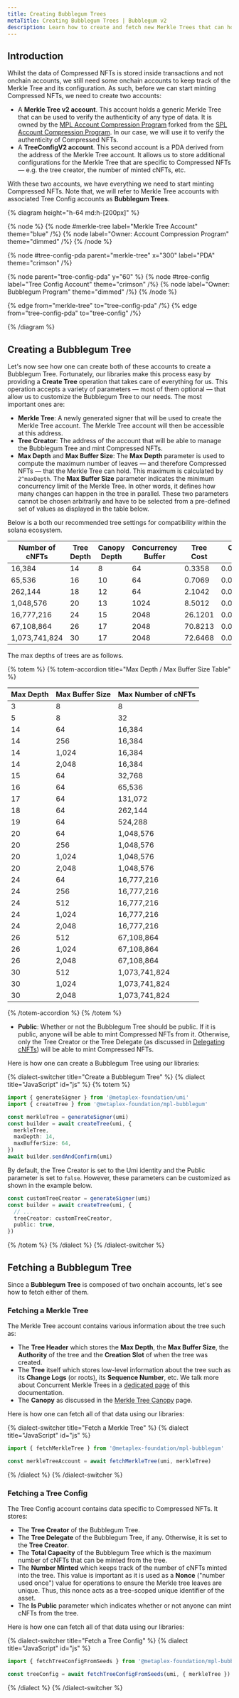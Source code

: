 ```yaml
---
title: Creating Bubblegum Trees
metaTitle: Creating Bubblegum Trees | Bubblegum v2
description: Learn how to create and fetch new Merkle Trees that can hold compressed NFTs.
---
```


## Introduction

Whilst the data of Compressed NFTs is stored inside transactions and not onchain accounts, we still need some onchain accounts to keep track of the Merkle Tree and its configuration. As such, before we can start minting Compressed NFTs, we need to create two accounts:

- A **Merkle Tree v2 account**. This account holds a generic Merkle Tree that can be used to verify the authenticity of any type of data. It is owned by the [MPL Account Compression Program](https://github.com/metaplex-foundation/mpl-account-compression) forked from the [SPL Account Compression Program](https://spl.solana.com/account-compression). In our case, we will use it to verify the authenticity of Compressed NFTs.
- A **TreeConfigV2 account**. This second account is a PDA derived from the address of the Merkle Tree account. It allows us to store additional configurations for the Merkle Tree that are specific to Compressed NFTs — e.g. the tree creator, the number of minted cNFTs, etc.

With these two accounts, we have everything we need to start minting Compressed NFTs. Note that, we will refer to Merkle Tree accounts with associated Tree Config accounts as **Bubblegum Trees**.

{% diagram height="h-64 md:h-[200px]" %}

{% node %}
{% node #merkle-tree label="Merkle Tree Account" theme="blue" /%}
{% node label="Owner: Account Compression Program" theme="dimmed" /%}
{% /node %}

{% node #tree-config-pda parent="merkle-tree" x="300" label="PDA" theme="crimson" /%}

{% node parent="tree-config-pda" y="60" %}
{% node #tree-config label="Tree Config Account" theme="crimson" /%}
{% node label="Owner: Bubblegum Program" theme="dimmed" /%}
{% /node %}

{% edge from="merkle-tree" to="tree-config-pda" /%}
{% edge from="tree-config-pda" to="tree-config" /%}

{% /diagram %}

## Creating a Bubblegum Tree

Let's now see how one can create both of these accounts to create a Bubblegum Tree. Fortunately, our libraries make this process easy by providing a **Create Tree** operation that takes care of everything for us. This operation accepts a variety of parameters — most of them optional — that allow us to customize the Bubblegum Tree to our needs. The most important ones are:

- **Merkle Tree**: A newly generated signer that will be used to create the Merkle Tree account. The Merkle Tree account will then be accessible at this address.
- **Tree Creator**: The address of the account that will be able to manage the Bubblegum Tree and mint Compressed NFTs.
- **Max Depth** and **Max Buffer Size**: The **Max Depth** parameter is used to compute the maximum number of leaves — and therefore Compressed NFTs — that the Merkle Tree can hold. This maximum is calculated by `2^maxDepth`. The **Max Buffer Size** parameter indicates the minimum concurrency limit of the Merkle Tree. In other words, it defines how many changes can happen in the tree in parallel. These two parameters cannot be chosen arbitrarily and have to be selected from a pre-defined set of values as displayed in the table below.

Below is a both our recommended tree settings for compatibility within the solana ecosystem.

| Number of cNFTs | Tree Depth | Canopy Depth | Concurrency Buffer | Tree Cost | Cost per cNFT |
| --------------- | ---------- | ------------ | ------------------ | --------- | ------------- |
| 16,384          | 14         | 8            | 64                 | 0.3358    | 0.00002550    |
| 65,536          | 16         | 10           | 64                 | 0.7069    | 0.00001579    |
| 262,144         | 18         | 12           | 64                 | 2.1042    | 0.00001303    |
| 1,048,576       | 20         | 13           | 1024               | 8.5012    | 0.00001311    |
| 16,777,216      | 24         | 15           | 2048               | 26.1201   | 0.00000656    |
| 67,108,864      | 26         | 17           | 2048               | 70.8213   | 0.00000606    |
| 1,073,741,824   | 30         | 17           | 2048               | 72.6468   | 0.00000507    |

The max depths of trees are as follows.

  {% totem %}
  {% totem-accordion title="Max Depth / Max Buffer Size Table" %}

  | Max Depth | Max Buffer Size | Max Number of cNFTs |
  | --------- | --------------- | ------------------- |
  | 3         | 8               | 8                   |
  | 5         | 8               | 32                  |
  | 14        | 64              | 16,384              |
  | 14        | 256             | 16,384              |
  | 14        | 1,024           | 16,384              |
  | 14        | 2,048           | 16,384              |
  | 15        | 64              | 32,768              |
  | 16        | 64              | 65,536              |
  | 17        | 64              | 131,072             |
  | 18        | 64              | 262,144             |
  | 19        | 64              | 524,288             |
  | 20        | 64              | 1,048,576           |
  | 20        | 256             | 1,048,576           |
  | 20        | 1,024           | 1,048,576           |
  | 20        | 2,048           | 1,048,576           |
  | 24        | 64              | 16,777,216          |
  | 24        | 256             | 16,777,216          |
  | 24        | 512             | 16,777,216          |
  | 24        | 1,024           | 16,777,216          |
  | 24        | 2,048           | 16,777,216          |
  | 26        | 512             | 67,108,864          |
  | 26        | 1,024           | 67,108,864          |
  | 26        | 2,048           | 67,108,864          |
  | 30        | 512             | 1,073,741,824       |
  | 30        | 1,024           | 1,073,741,824       |
  | 30        | 2,048           | 1,073,741,824       |

  {% /totem-accordion %}
  {% /totem %}

- **Public**: Whether or not the Bubblegum Tree should be public. If it is public, anyone will be able to mint Compressed NFTs from it. Otherwise, only the Tree Creator or the Tree Delegate (as discussed in [Delegating cNFTs](/bubblegum-v2/delegate-cnfts)) will be able to mint Compressed NFTs.

Here is how one can create a Bubblegum Tree using our libraries:

{% dialect-switcher title="Create a Bubblegum Tree" %}
{% dialect title="JavaScript" id="js" %}
{% totem %}

```ts
import { generateSigner } from '@metaplex-foundation/umi'
import { createTree } from '@metaplex-foundation/mpl-bubblegum'

const merkleTree = generateSigner(umi)
const builder = await createTree(umi, {
  merkleTree,
  maxDepth: 14,
  maxBufferSize: 64,
})
await builder.sendAndConfirm(umi)
```

By default, the Tree Creator is set to the Umi identity and the Public parameter is set to `false`. However, these parameters can be customized as shown in the example below.

```ts
const customTreeCreator = generateSigner(umi)
const builder = await createTree(umi, {
  // ...
  treeCreator: customTreeCreator,
  public: true,
})
```

{% /totem %}
{% /dialect %}
{% /dialect-switcher %}

## Fetching a Bubblegum Tree

Since a **Bubblegum Tree** is composed of two onchain accounts, let's see how to fetch either of them.

### Fetching a Merkle Tree

The Merkle Tree account contains various information about the tree such as:

- The **Tree Header** which stores the **Max Depth**, the **Max Buffer Size**, the **Authority** of the tree and the **Creation Slot** of when the tree was created.
- The **Tree** itself which stores low-level information about the tree such as its **Change Logs** (or roots), its **Sequence Number**, etc. We talk more about Concurrent Merkle Trees in a [dedicated page](/bubblegum-v2/concurrent-merkle-trees) of this documentation.
- The **Canopy** as discussed in the [Merkle Tree Canopy](/bubblegum-v2/merkle-tree-canopy) page.

Here is how one can fetch all of that data using our libraries:

{% dialect-switcher title="Fetch a Merkle Tree" %}
{% dialect title="JavaScript" id="js" %}

```ts
import { fetchMerkleTree } from '@metaplex-foundation/mpl-bubblegum'

const merkleTreeAccount = await fetchMerkleTree(umi, merkleTree)
```

{% /dialect %}
{% /dialect-switcher %}

### Fetching a Tree Config

The Tree Config account contains data specific to Compressed NFTs. It stores:

- The **Tree Creator** of the Bubblegum Tree.
- The **Tree Delegate** of the Bubblegum Tree, if any. Otherwise, it is set to the **Tree Creator**.
- The **Total Capacity** of the Bubblegum Tree which is the maximum number of cNFTs that can be minted from the tree.
- The **Number Minted** which keeps track of the number of cNFTs minted into the tree. This value is important as it is used as a **Nonce** ("number used once") value for operations to ensure the Merkle tree leaves are unique. Thus, this nonce acts as a tree-scoped unique identifier of the asset.
- The **Is Public** parameter which indicates whether or not anyone can mint cNFTs from the tree.

Here is how one can fetch all of that data using our libraries:

{% dialect-switcher title="Fetch a Tree Config" %}
{% dialect title="JavaScript" id="js" %}

```ts
import { fetchTreeConfigFromSeeds } from '@metaplex-foundation/mpl-bubblegum'

const treeConfig = await fetchTreeConfigFromSeeds(umi, { merkleTree })
```

{% /dialect %}
{% /dialect-switcher %}
